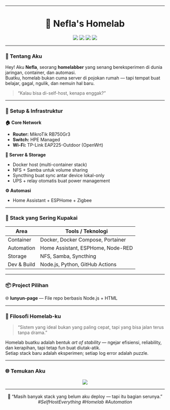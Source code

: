 

---

<!--
⭐️ README Homelab Aesthetic by Nefla
-->
<h1 align="center">🧠 Nefla's Homelab</h1>

<p align="center">
  <img src="https://img.shields.io/badge/Linux-Arch%20%7C%20Debian-blue?logo=linux&logoColor=white">
  <img src="https://img.shields.io/badge/Docker-Self--hosted-blue?logo=docker&logoColor=white">
  <img src="https://img.shields.io/badge/Home%20Assistant-Automation-brightgreen?logo=homeassistant&logoColor=white">
  <img src="https://img.shields.io/badge/Network-MikroTik%20%7C%20OpenWrt-orange?logo=ubiquiti&logoColor=white">
</p>

---

### 🌌 Tentang Aku

Hey! Aku **Nefla**, seorang **homelabber** yang senang bereksperimen di dunia jaringan, container, dan automasi.  
Buatku, homelab bukan cuma server di pojokan rumah — tapi tempat buat belajar, gagal, ngulik, dan nemuin hal baru.

> “Kalau bisa di-self-host, kenapa enggak?”

---

### 🧩 Setup & Infrastruktur

**🏠 Core Network**
- **Router:** MikroTik RB750Gr3 
- **Switch:** HPE Managed 
- **Wi-Fi:** TP-Link EAP225-Outdoor (OpenWrt)

**🧱 Server & Storage**
- Docker host (multi-container stack)
- NFS + Samba untuk volume sharing  
- Syncthing buat sync antar device lokal-only  
- UPS + relay otomatis buat power management

**⚙️ Automasi**
- Home Assistant + ESPHome + Zigbee

---

### 🧠 Stack yang Sering Kupakai

| Area | Tools / Teknologi |
|------|--------------------|
| Container | Docker, Docker Compose, Portainer |
| Automation | Home Assistant, ESPHome, Node-RED |
| Storage | NFS, Samba, Syncthing |
| Dev & Build | Node.js, Python, GitHub Actions |


---

### 📦 Project Pilihan

🌐 **lunyun-page** — File repo berbasis Node.js + HTML 

---

### 🧘 Filosofi Homelab-ku

> “Sistem yang ideal bukan yang paling cepat, tapi yang bisa jalan terus tanpa drama.”

Homelab buatku adalah bentuk *art of stability* — ngejar efisiensi, reliability, dan kerapihan, tapi tetap fun buat diutak-atik.  
Setiap stack baru adalah eksperimen; setiap log error adalah puzzle.

---


### 🌐 Temukan Aku

<p align="center">
  <a href="https://hub.docker.com/u/neflalabs"><img src="https://img.shields.io/badge/Docker%20Hub-Nefla-blue?logo=docker"></a>
</p>

---

<p align="center">
  🧩 “Masih banyak stack yang belum aku deploy — tapi itu bagian serunya.”
  <br>
  <i>#SelfHostEverything #Homelab #Automation</i>
</p>

